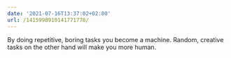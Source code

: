 ```yaml
---
date: '2021-07-16T13:37:02+02:00'
url: /1415998910141771778/
---
```

By doing repetitive, boring tasks you become a machine. Random, creative tasks on the other hand will make you more human.

